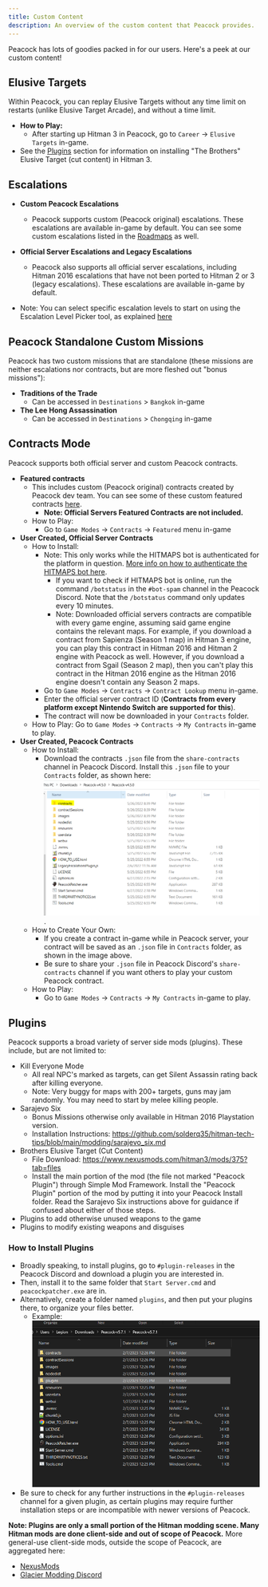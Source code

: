 ```yaml
---
title: Custom Content
description: An overview of the custom content that Peacock provides.
---
```


Peacock has lots of goodies packed in for our users.
Here's a peek at our custom content!

## Elusive Targets

Within Peacock, you can replay Elusive Targets without any time limit on restarts (unlike Elusive Target Arcade), and without a time limit.

-   **How to Play:**
    -   After starting up Hitman 3 in Peacock, go to `Career` -> `Elusive Targets` in-game.
-   See the [Plugins](#plugins) section for information on installing "The Brothers" Elusive Target (cut content) in Hitman 3.

## Escalations

-   **Custom Peacock Escalations**

    -   Peacock supports custom (Peacock original) escalations. These escalations are available in-game by default. You can see some custom escalations listed in the [Roadmaps](./roadmaps.mdx) as well.

-   **Official Server Escalations and Legacy Escalations**

    -   Peacock also supports all official server escalations, including Hitman 2016 escalations that have not been ported to Hitman 2 or 3 (legacy escalations). These escalations are available in-game by default.

-   Note: You can select specific escalation levels to start on using the Escalation Level Picker tool, as explained [here](./intel/loadout-profiles-elp.md#escalation-level-picker)

## Peacock Standalone Custom Missions

Peacock has two custom missions that are standalone (these missions are neither escalations nor contracts, but are more fleshed out "bonus missions"):

-   **Traditions of the Trade**
    -   Can be accessed in `Destinations` > `Bangkok` in-game
-   **The Lee Hong Assassination**
    -   Can be accessed in `Destinations` > `Chongqing` in-game

## Contracts Mode

Peacock supports both official server and custom Peacock contracts.

-   **Featured contracts**
    -   This includes custom (Peacock original) contracts created by Peacock dev team. You can see some of these custom featured contracts [here](./roadmaps.mdx).
        -   **Note: Official Servers Featured Contracts are not included.**
    -   How to Play:
        -   Go to `Game Modes` -> `Contracts` -> `Featured` menu in-game
-   **User Created, Official Server Contracts**
    -   How to Install:
        -   Note: This only works while the HITMAPS bot is authenticated for the platform in question. [More info on how to authenticate the HITMAPS bot here](https://bot.hitmaps.com/).
            -   If you want to check if HITMAPS bot is online, run the command `/botstatus` in the `#bot-spam` channel in the Peacock Discord. Note that the `/botstatus` command only updates every 10 minutes.
            -   Note: Downloaded official servers contracts are compatible with every game engine, assuming said game engine contains the relevant maps. For example, if you download a contract from Sapienza (Season 1 map) in Hitman 3 engine, you can play this contract in Hitman 2016 and Hitman 2 engine with Peacock as well. However, if you download a contract from Sgail (Season 2 map), then you can't play this contract in the Hitman 2016 engine as the Hitman 2016 engine doesn't contain any Season 2 maps.
        -   Go to `Game Modes` -> `Contracts` -> `Contract Lookup` menu in-game.
        -   Enter the official server contract ID (**Contracts from every platform except Nintendo Switch are supported for this**).
        -   The contract will now be downloaded in your `Contracts` folder.
    -   How to Play: Go to `Game Modes` -> `Contracts` -> `My Contracts` in-game to play.
-   **User Created, Peacock Contracts**
    -   How to Install:
        -   Download the contracts `.json` file from the `share-contracts` channel in Peacock Discord. Install this `.json` file to your `Contracts` folder, as shown here: ![](../static/img/./contracts_folder.png).
    -   How to Create Your Own:
        -   If you create a contract in-game while in Peacock server, your contract will be saved as an `.json` file in `Contracts` folder, as shown in the image above.
        -   Be sure to share your `.json` file in Peacock Discord's `share-contracts` channel if you want others to play your custom Peacock contract.
    -   How to Play:
        -   Go to `Game Modes` -> `Contracts` -> `My Contracts` in-game to play.

## Plugins

Peacock supports a broad variety of server side mods (plugins). These include, but are not limited to:

-   Kill Everyone Mode
    -   All real NPC's marked as targets, can get Silent Assassin rating back after killing everyone.
    -   Note: Very buggy for maps with 200+ targets, guns may jam randomly. You may need to start by melee killing people.
-   Sarajevo Six
    -   Bonus Missions otherwise only available in Hitman 2016 Playstation version.
    -   Installation Instructions: https://github.com/solderq35/hitman-tech-tips/blob/main/modding/sarajevo_six.md
-   Brothers Elusive Target (Cut Content)
    -   File Download: https://www.nexusmods.com/hitman3/mods/375?tab=files
    -   Install the main portion of the mod (the file not marked "Peacock Plugin") through Simple Mod Framework. Install the "Peacock Plugin" portion of the mod by putting it into your Peacock Install folder. Read the Sarajevo Six instructions above for guidance if confused about either of those steps.
-   Plugins to add otherwise unused weapons to the game
-   Plugins to modify existing weapons and disguises

### How to Install Plugins

-   Broadly speaking, to install plugins, go to `#plugin-releases` in the Peacock Discord and download a plugin you are interested in.
-   Then, install it to the same folder that `Start Server.cmd` and `peacockpatcher.exe` are in.
-   Alternatively, create a folder named `plugins`, and then put your plugins there, to organize your files better.
    -   Example: ![PluginsFolder](../static/img/./plugins_folder.png)
-   Be sure to check for any further instructions in the `#plugin-releases` channel for a given plugin, as certain plugins may require further installation steps or are incompatible with newer versions of Peacock.

**Note: Plugins are only a small portion of the Hitman modding scene. Many Hitman mods are done client-side and out of scope of Peacock.** More general-use client-side mods, outside the scope of Peacock, are aggregated here:

-   [NexusMods](https://www.nexusmods.com/hitman3)
-   [Glacier Modding Discord](https://discord.com/invite/6UDtuYhZP6)
